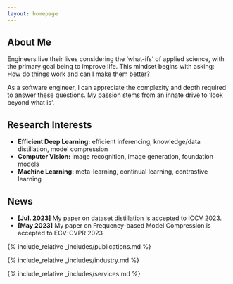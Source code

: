 ```yaml
---
layout: homepage
---
```


## About Me

Engineers live their lives considering the ‘what-ifs’ of applied science, with the primary goal being to improve life. This mindset begins with asking: How do things work and can I make them better?

As a software engineer, I can appreciate the complexity and depth required to answer these questions. My passion stems from an innate drive to ‘look beyond what is’. 

## Research Interests
- **Efficient Deep Learning:** efficient inferencing, knowledge/data distillation, model compression
- **Computer Vision:** image recognition, image generation, foundation models
- **Machine Learning:** meta-learning, continual learning, contrastive learning

## News

- **[Jul. 2023]** My paper on dataset distillation is accepted to ICCV 2023.
- **[May 2023]** My paper on Frequency-based Model Compression is accepted to ECV-CVPR 2023


{% include_relative _includes/publications.md %}

{% include_relative _includes/industry.md %}

{% include_relative _includes/services.md %}
